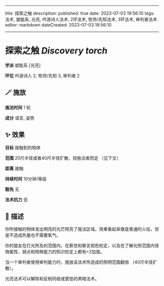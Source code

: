 
---
title: 探索之触
description: 
published: true
date: 2023-07-03 19:56:10
tags: 法术, 塑能系, 光亮, 吟游诗人法术, 2环法术, 牧师/先知法术, 3环法术, 审判者法术
editor: markdown
dateCreated: 2023-07-03 19:56:10

---

# **探索之触** *Discovery torch*

**学派** 塑能系 \[光亮\] 

**环位** 吟游诗人 2, 牧师/先知 3, 审判者 2

## 🪄 施放

**施法时间** 1 轮

**成分** 语言, 姿势

## ✨ 效果 

**目标** 接触到的物体 

**范围** 20尺半径或者40尺半径扩散，视施法者而定 （见下文）

**距离** 接触  

**持续时间** 10分钟/等级 

**豁免** 无

**法术抗力** 否

## 📖 描述

你所接触的物体发出明亮的光芒照亮了施法区域。效果看起来像是普通的火焰，但是不造成热量也不需要氧气。

你的盟友在灯光所及的范围内，在察觉和察言观色检定，以及在了解光照范围内怪物属性、弱点和特殊能力的知识检定上都有+2加值。

当一个审判者使用审判能力时，施放该法术所造成的照明范围翻倍 （40尺半径扩散）。

光亮法术可以解除和反制同级或更低的黑暗法术。
    